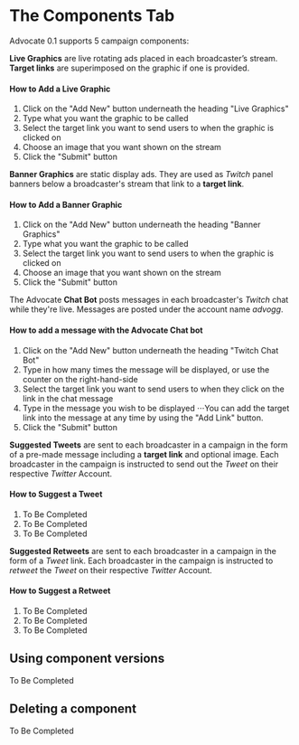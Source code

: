 # The Components Tab
Advocate 0.1 supports 5 campaign components:

**Live Graphics** are live rotating ads placed in each broadcaster’s stream. **Target links** are superimposed on the graphic if one is provided.

#### How to Add a Live Graphic

1. Click on the "Add New" button underneath the heading "Live Graphics"
2. Type what you want the graphic to be called
3. Select the target link you want to send users to when the graphic is clicked on
4. Choose an image that you want shown on the stream
5. Click the "Submit" button

**Banner Graphics** are static display ads. They are used as *Twitch* panel banners below a broadcaster's stream that link to a **target link**.

#### How to Add a Banner Graphic

1. Click on the "Add New" button underneath the heading "Banner Graphics"
2. Type what you want the graphic to be called
3. Select the target link you want to send users to when the graphic is clicked on
4. Choose an image that you want shown on the stream
5. Click the "Submit" button

The Advocate **Chat Bot** posts messages in each broadcaster's *Twitch* chat while they're live. Messages are posted under the account name *advogg*.

#### How to add a message with the Advocate Chat bot

1. Click on the "Add New" button underneath the heading "Twitch Chat Bot"
2. Type in how many times the message will be displayed, or use the counter on the right-hand-side
3. Select the target link you want to send users to when they click on the link in the chat message
4. Type in the message you wish to be displayed
⋅⋅⋅You can add the target link into the message at any time by using the "Add Link" button.
5. Click the "Submit" button

**Suggested Tweets** are sent to each broadcaster in a campaign in the form of a pre-made message including a **target link** and optional image. Each broadcaster in the campaign is instructed to send out the *Tweet* on their respective *Twitter* Account.

#### How to Suggest a Tweet

1. To Be Completed
2. To Be Completed
3. To Be Completed

**Suggested Retweets** are sent to each broadcaster in a campaign in the form of a *Tweet* link. Each broadcaster in the campaign is instructed to *retweet* the *Tweet* on their respective *Twitter* Account.

#### How to Suggest a Retweet

1. To Be Completed
2. To Be Completed
3. To Be Completed

## Using component versions

To Be Completed

## Deleting a component

To Be Completed
